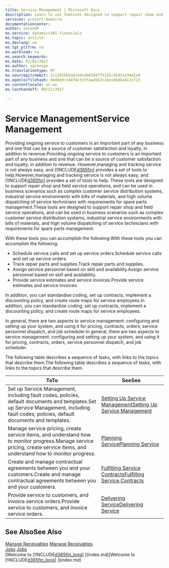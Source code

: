 ```yaml
---
title: Service Management | Microsoft Docs
description: Learn to use features designed to support repair shop and field service operations.
services: project-madeira
documentationcenter: 
author: SorenGP
ms.service: dynamics365-financials
ms.topic: article
ms.devlang: na
ms.tgt_pltfrm: na
ms.workload: na
ms.search.keywords: 
ms.date: 07/01/2017
ms.author: sgroespe
ms.translationtype: HT
ms.sourcegitcommit: 2c13559bb3dc44cdb61697f5135c5b931e34d2a8
ms.openlocfilehash: 04d8e0c344f4c3c5faad567c1becb6dba813cf15
ms.contentlocale: en-au
ms.lasthandoff: 09/22/2017

---
```

# <a name="service-management"></a><span data-ttu-id="eea98-103">Service Management</span><span class="sxs-lookup"><span data-stu-id="eea98-103">Service Management</span></span>
<span data-ttu-id="eea98-104">Providing ongoing service to customers is an important part of any business and one that can be a source of customer satisfaction and loyalty, in addition to revenue.</span><span class="sxs-lookup"><span data-stu-id="eea98-104">Providing ongoing service to customers is an important part of any business and one that can be a source of customer satisfaction and loyalty, in addition to revenue.</span></span> <span data-ttu-id="eea98-105">However,managing and tracking service is not always easy, and [!INCLUDE[d365fin](includes/d365fin_md.md)] provides a set of tools to help.</span><span class="sxs-lookup"><span data-stu-id="eea98-105">However,managing and tracking service is not always easy, and [!INCLUDE[d365fin](includes/d365fin_md.md)] provides a set of tools to help.</span></span> <span data-ttu-id="eea98-106">These tools are designed to support repair shop and field service operations, and can be used in business scenarios such as complex customer service distribution systems, industrial service environments with bills of materials, and high volume dispatching of service technicians with requirements for spare parts management.</span><span class="sxs-lookup"><span data-stu-id="eea98-106">These tools are designed to support repair shop and field service operations, and can be used in business scenarios such as complex customer service distribution systems, industrial service environments with bills of materials, and high volume dispatching of service technicians with requirements for spare parts management.</span></span>  
  
 <span data-ttu-id="eea98-107">With these tools you can accomplish the following:</span><span class="sxs-lookup"><span data-stu-id="eea98-107">With these tools you can accomplish the following:</span></span>  
  
* <span data-ttu-id="eea98-108">Schedule service calls and set up service orders.</span><span class="sxs-lookup"><span data-stu-id="eea98-108">Schedule service calls and set up service orders.</span></span>  
* <span data-ttu-id="eea98-109">Track repair parts and supplies.</span><span class="sxs-lookup"><span data-stu-id="eea98-109">Track repair parts and supplies.</span></span>  
* <span data-ttu-id="eea98-110">Assign service personnel based on skill and availability.</span><span class="sxs-lookup"><span data-stu-id="eea98-110">Assign service personnel based on skill and availability.</span></span>  
* <span data-ttu-id="eea98-111">Provide service estimates and service invoices.</span><span class="sxs-lookup"><span data-stu-id="eea98-111">Provide service estimates and service invoices.</span></span>  
  
<span data-ttu-id="eea98-112">In addition, you can standardise coding, set up contracts, implement a discounting policy, and create route maps for service employees.</span><span class="sxs-lookup"><span data-stu-id="eea98-112">In addition, you can standardize coding, set up contracts, implement a discounting policy, and create route maps for service employees.</span></span>  
  
<span data-ttu-id="eea98-113">In general, there are two aspects to service management: configuring and setting up your system, and using it for pricing, contracts, orders, service personnel dispatch, and job scheduler.</span><span class="sxs-lookup"><span data-stu-id="eea98-113">In general, there are two aspects to service management: configuring and setting up your system, and using it for pricing, contracts, orders, service personnel dispatch, and job scheduler.</span></span>  
  
<span data-ttu-id="eea98-114">The following table describes a sequence of tasks, with links to the topics that describe them.</span><span class="sxs-lookup"><span data-stu-id="eea98-114">The following table describes a sequence of tasks, with links to the topics that describe them.</span></span>   
  
|<span data-ttu-id="eea98-115">**To**</span><span class="sxs-lookup"><span data-stu-id="eea98-115">**To**</span></span>|<span data-ttu-id="eea98-116">**See**</span><span class="sxs-lookup"><span data-stu-id="eea98-116">**See**</span></span>|  
|------------|-------------|  
|<span data-ttu-id="eea98-117">Set up Service Management, including fault codes, policies, default documents and templates.</span><span class="sxs-lookup"><span data-stu-id="eea98-117">Set up Service Management, including fault codes, policies, default documents and templates.</span></span>|[<span data-ttu-id="eea98-118">Setting Up Service Management</span><span class="sxs-lookup"><span data-stu-id="eea98-118">Setting Up Service Management</span></span>](service-setup-service.md)|  
|<span data-ttu-id="eea98-119">Manage service pricing, create service items, and understand how to monitor progress.</span><span class="sxs-lookup"><span data-stu-id="eea98-119">Manage service pricing, create service items, and understand how to monitor progress.</span></span>|[<span data-ttu-id="eea98-120">Planning Service</span><span class="sxs-lookup"><span data-stu-id="eea98-120">Planning Service</span></span>](service-plan-service.md)|  
|<span data-ttu-id="eea98-121">Create and manage contractual agreements between you and your customers.</span><span class="sxs-lookup"><span data-stu-id="eea98-121">Create and manage contractual agreements between you and your customers.</span></span>|[<span data-ttu-id="eea98-122">Fulfilling Service Contracts</span><span class="sxs-lookup"><span data-stu-id="eea98-122">Fulfilling Service Contracts</span></span>](service-fulfill-service-contracts.md)|  
|<span data-ttu-id="eea98-123">Provide service to customers, and invoice service orders.</span><span class="sxs-lookup"><span data-stu-id="eea98-123">Provide service to customers, and invoice service orders.</span></span>|[<span data-ttu-id="eea98-124">Delivering Service</span><span class="sxs-lookup"><span data-stu-id="eea98-124">Delivering Service</span></span>](service-deliver-service.md)|  
  
## <a name="see-also"></a><span data-ttu-id="eea98-125">See Also</span><span class="sxs-lookup"><span data-stu-id="eea98-125">See Also</span></span>  
<span data-ttu-id="eea98-126">[Manage Receivables](receivables-manage-receivables.md) </span><span class="sxs-lookup"><span data-stu-id="eea98-126">[Manage Receivables](receivables-manage-receivables.md) </span></span>  
<span data-ttu-id="eea98-127">[Jobs](projects-how-create-jobs.md) </span><span class="sxs-lookup"><span data-stu-id="eea98-127">[Jobs](projects-how-create-jobs.md) </span></span>  
<span data-ttu-id="eea98-128">[Welcome to [!INCLUDE[d365fin_long](includes/d365fin_long_md.md)] ](index.md)</span><span class="sxs-lookup"><span data-stu-id="eea98-128">[Welcome to [!INCLUDE[d365fin_long](includes/d365fin_long_md.md)] ](index.md)</span></span>
